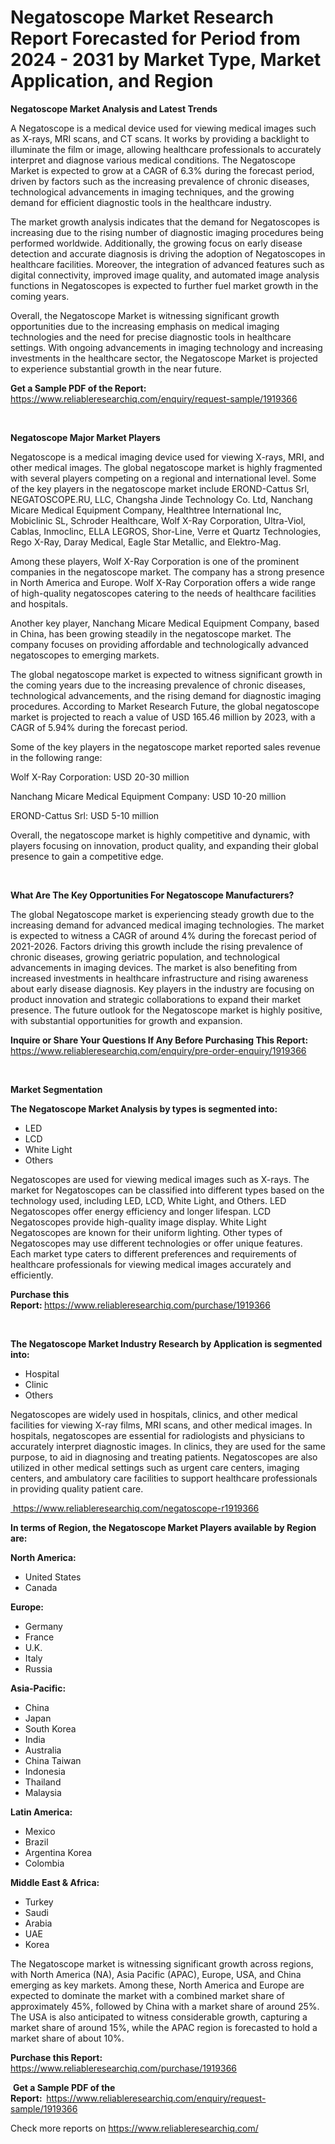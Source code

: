 <p><h1>Negatoscope Market Research Report Forecasted for Period from 2024 -  2031 by Market Type, Market Application, and Region</h1></p><p><strong>Negatoscope Market Analysis and Latest Trends</strong></p>
<p><p>A Negatoscope is a medical device used for viewing medical images such as X-rays, MRI scans, and CT scans. It works by providing a backlight to illuminate the film or image, allowing healthcare professionals to accurately interpret and diagnose various medical conditions. The Negatoscope Market is expected to grow at a CAGR of 6.3% during the forecast period, driven by factors such as the increasing prevalence of chronic diseases, technological advancements in imaging techniques, and the growing demand for efficient diagnostic tools in the healthcare industry.</p><p>The market growth analysis indicates that the demand for Negatoscopes is increasing due to the rising number of diagnostic imaging procedures being performed worldwide. Additionally, the growing focus on early disease detection and accurate diagnosis is driving the adoption of Negatoscopes in healthcare facilities. Moreover, the integration of advanced features such as digital connectivity, improved image quality, and automated image analysis functions in Negatoscopes is expected to further fuel market growth in the coming years.</p><p>Overall, the Negatoscope Market is witnessing significant growth opportunities due to the increasing emphasis on medical imaging technologies and the need for precise diagnostic tools in healthcare settings. With ongoing advancements in imaging technology and increasing investments in the healthcare sector, the Negatoscope Market is projected to experience substantial growth in the near future.</p></p>
<p><strong>Get a Sample PDF of the Report:&nbsp;</strong> <a href="https://www.reliableresearchiq.com/enquiry/request-sample/1919366">https://www.reliableresearchiq.com/enquiry/request-sample/1919366</a></p>
<p>&nbsp;</p>
<p><strong>Negatoscope Major Market Players</strong></p>
<p><p>Negatoscope is a medical imaging device used for viewing X-rays, MRI, and other medical images. The global negatoscope market is highly fragmented with several players competing on a regional and international level. Some of the key players in the negatoscope market include EROND-Cattus Srl, NEGATOSCOPE.RU, LLC, Changsha Jinde Technology Co. Ltd, Nanchang Micare Medical Equipment Company, Healthtree International Inc, Mobiclinic SL, Schroder Healthcare, Wolf X-Ray Corporation, Ultra-Viol, Cablas, Inmoclinc, ELLA LEGROS, Shor-Line, Verre et Quartz Technologies, Rego X-Ray, Daray Medical, Eagle Star Metallic, and Elektro-Mag.</p><p>Among these players, Wolf X-Ray Corporation is one of the prominent companies in the negatoscope market. The company has a strong presence in North America and Europe. Wolf X-Ray Corporation offers a wide range of high-quality negatoscopes catering to the needs of healthcare facilities and hospitals.</p><p>Another key player, Nanchang Micare Medical Equipment Company, based in China, has been growing steadily in the negatoscope market. The company focuses on providing affordable and technologically advanced negatoscopes to emerging markets.</p><p>The global negatoscope market is expected to witness significant growth in the coming years due to the increasing prevalence of chronic diseases, technological advancements, and the rising demand for diagnostic imaging procedures. According to Market Research Future, the global negatoscope market is projected to reach a value of USD 165.46 million by 2023, with a CAGR of 5.94% during the forecast period.</p><p>Some of the key players in the negatoscope market reported sales revenue in the following range:</p><p>Wolf X-Ray Corporation: USD 20-30 million</p><p>Nanchang Micare Medical Equipment Company: USD 10-20 million</p><p>EROND-Cattus Srl: USD 5-10 million</p><p>Overall, the negatoscope market is highly competitive and dynamic, with players focusing on innovation, product quality, and expanding their global presence to gain a competitive edge.</p></p>
<p>&nbsp;</p>
<p><strong>What Are The Key Opportunities For Negatoscope Manufacturers?</strong></p>
<p><p>The global Negatoscope market is experiencing steady growth due to the increasing demand for advanced medical imaging technologies. The market is expected to witness a CAGR of around 4% during the forecast period of 2021-2026. Factors driving this growth include the rising prevalence of chronic diseases, growing geriatric population, and technological advancements in imaging devices. The market is also benefiting from increased investments in healthcare infrastructure and rising awareness about early disease diagnosis. Key players in the industry are focusing on product innovation and strategic collaborations to expand their market presence. The future outlook for the Negatoscope market is highly positive, with substantial opportunities for growth and expansion.</p></p>
<p><strong>Inquire or Share Your Questions If Any Before Purchasing This Report:</strong> <a href="https://www.reliableresearchiq.com/enquiry/pre-order-enquiry/1919366">https://www.reliableresearchiq.com/enquiry/pre-order-enquiry/1919366</a></p>
<p>&nbsp;</p>
<p><strong>Market Segmentation</strong></p>
<p><strong>The Negatoscope Market Analysis by types is segmented into:</strong></p>
<p><ul><li>LED</li><li>LCD</li><li>White Light</li><li>Others</li></ul></p>
<p><p>Negatoscopes are used for viewing medical images such as X-rays. The market for Negatoscopes can be classified into different types based on the technology used, including LED, LCD, White Light, and Others. LED Negatoscopes offer energy efficiency and longer lifespan. LCD Negatoscopes provide high-quality image display. White Light Negatoscopes are known for their uniform lighting. Other types of Negatoscopes may use different technologies or offer unique features. Each market type caters to different preferences and requirements of healthcare professionals for viewing medical images accurately and efficiently.</p></p>
<p><strong>Purchase this Report:&nbsp;</strong><a href="https://www.reliableresearchiq.com/purchase/1919366">https://www.reliableresearchiq.com/purchase/1919366</a></p>
<p>&nbsp;</p>
<p><strong>The Negatoscope Market Industry Research by Application is segmented into:</strong></p>
<p><ul><li>Hospital</li><li>Clinic</li><li>Others</li></ul></p>
<p><p>Negatoscopes are widely used in hospitals, clinics, and other medical facilities for viewing X-ray films, MRI scans, and other medical images. In hospitals, negatoscopes are essential for radiologists and physicians to accurately interpret diagnostic images. In clinics, they are used for the same purpose, to aid in diagnosing and treating patients. Negatoscopes are also utilized in other medical settings such as urgent care centers, imaging centers, and ambulatory care facilities to support healthcare professionals in providing quality patient care.</p></p>
<p><a href="https://www.reliableresearchiq.com/negatoscope-r1919366">&nbsp;https://www.reliableresearchiq.com/negatoscope-r1919366</a></p>
<p><strong>In terms of Region, the Negatoscope Market Players available by Region are:</strong></p>
<p>
    <p> <strong> North America: </strong>
        <ul>
            <li>United States</li>
            <li>Canada</li>
        </ul>
        </p> 
    <p> <strong> Europe: </strong>
        <ul>
            <li>Germany</li>
            <li>France</li>
            <li>U.K.</li>
            <li>Italy</li>
            <li>Russia</li>
        </ul>
        </p> 
    <p> <strong> Asia-Pacific: </strong>
        <ul>
            <li>China</li>
            <li>Japan</li>
            <li>South Korea</li>
            <li>India</li>
            <li>Australia</li>
            <li>China Taiwan</li>
            <li>Indonesia</li>
            <li>Thailand</li>
            <li>Malaysia</li>
        </ul>
        </p> 
    <p> <strong> Latin America: </strong>
        <ul>
            <li>Mexico</li>
            <li>Brazil</li>
            <li>Argentina Korea</li>
            <li>Colombia</li>
        </ul>
        </p> 
    <p> <strong> Middle East & Africa: </strong>
        <ul>
            <li>Turkey</li>
            <li>Saudi</li>
            <li>Arabia</li>
            <li>UAE</li>
            <li>Korea</li>
        </ul>
    </p>
    </p>
<p><p>The Negatoscope market is witnessing significant growth across regions, with North America (NA), Asia Pacific (APAC), Europe, USA, and China emerging as key markets. Among these, North America and Europe are expected to dominate the market with a combined market share of approximately 45%, followed by China with a market share of around 25%. The USA is also anticipated to witness considerable growth, capturing a market share of around 15%, while the APAC region is forecasted to hold a market share of about 10%.</p></p>
<p><strong>Purchase this Report: </strong><a href="https://www.reliableresearchiq.com/purchase/1919366">https://www.reliableresearchiq.com/purchase/1919366</a></p>
<p>&nbsp;<strong>Get a Sample PDF of the Report:&nbsp;&nbsp;</strong><a href="https://www.reliableresearchiq.com/enquiry/request-sample/1919366">https://www.reliableresearchiq.com/enquiry/request-sample/1919366</a></p>
<p><strong></strong></p>
<p>Check more reports on <a href="https://www.reliableresearchiq.com/">https://www.reliableresearchiq.com/</a></p>